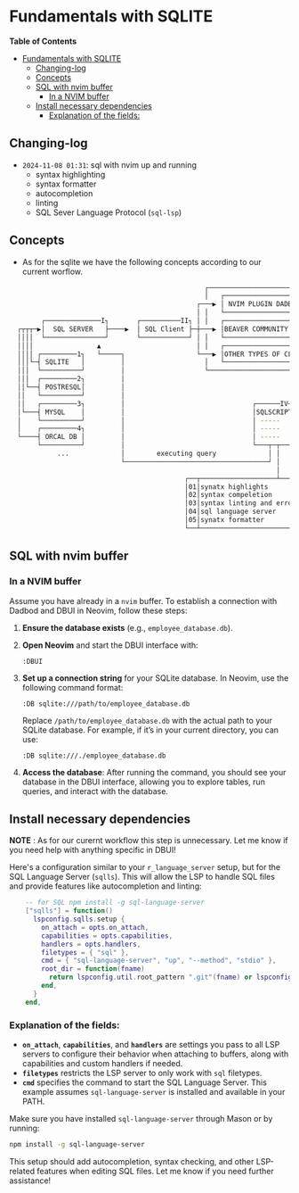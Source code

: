 # Fundamentals with SQLITE
<!-- markdown-toc start - Don't edit this section. Run M-x markdown-toc-refresh-toc -->
**Table of Contents**

- [Fundamentals with SQLITE](#fundamentals-with-sqlite)
    - [Changing-log](#changing-log)
    - [Concepts](#concepts)
    - [SQL with nvim buffer](#sql-with-nvim-buffer)
        - [In a NVIM buffer](#in-a-nvim-buffer)
    - [Install necessary dependencies](#install-necessary-dependencies)
        - [Explanation of the fields:](#explanation-of-the-fields)

<!-- markdown-toc end -->

## Changing-log

- `2024-11-08 01:31`: sql with nvim up and running
  - syntax highlighting
  - syntax formatter
  - autocompletion
  - linting
  - SQL Sever Language Protocol (`sql-lsp`)

## Concepts

- As for the sqlite we have the following concepts according to our current worflow.

```sh
                                                 ┌────────────────────────────III┐
                                                 │   ┌────────────────────┐      │
                                               ┌───▶ │ NVIM PLUGIN DADBOD │      │
                                               │ │   └────────────────────┘      │
        ┌──────────────I┐       ┌──────────II┐ │ │   ┌─────────────────────────┐ │
  ┌┬┬┬─▶│  SQL SERVER   ├────▶  │ SQL Client ├─┼───▶ │BEAVER COMMUNITY EDITION │ │◀─────────┐
  ││││  └───────────────┘       └────────────┘ │ │   └─────────────────────────┘ │          ├─┐
  ││││                ▲                        │ │   ┌─────────────────────────┐ │          │V│
  ││││ ┌─────────1┐   └─────┐                  └───▶ │OTHER TYPES OF CLIENTS   │ │          │E│
  │││└─┤ SQLITE   │         │                    │   └─────────────────────────┘ │          │I│
  │││  └──────────┘         │                    └───────────────────────────────┘          │W│
  │││  ┌─────────2┐         │                                                               │ │
  ││└──┤ POSTRESQL│         │                                                               │D│
  ││   └──────────┘         │                                                               │A│
  ││   ┌─────────3┐         │                                ┌──────IV─┐                    │T│
  │└───┤ MYSQL    │         │                                │SQLSCRIPT│                    │A│
  │    └──────────┘         │                                │ -----   │                    ├─┘
  │    ┌─────────4┐         │                                │ -----   │────────────────────┘
  └────┤ ORCAL DB │         │                                │ -----   │
       └──────────┘         │                                └───┬─┬───┘
            ...             │        executing query             │ │
                            └────────────────────────────────────┘ │
                                                                   │
                                            ┌──┬───────────────────┴──────────────┐
                                            │01│synatx highlights                 │
                                            │02│syntax compeletion                │
                                            │03│syntax linting and error checking │
                                            │04│sql language server               │
                                            │05│synatx formatter                  │
                                            └──┴──────────────────────────────────┘
```

## SQL with nvim buffer

### In a NVIM buffer

Assume you have already in a `nvim` buffer. To establish a connection with
Dadbod and DBUI in Neovim, follow these steps:

1. **Ensure the database exists** (e.g., `employee_database.db`).

2. **Open Neovim** and start the DBUI interface with:

   ```vim
   :DBUI
   ```

3. **Set up a connection string** for your SQLite database. In Neovim, use the
   following command format:

   ```vim
   :DB sqlite:///path/to/employee_database.db
   ```

   Replace `/path/to/employee_database.db` with the actual path to your SQLite
   database. For example, if it’s in your current directory, you can use:

   ```vim
   :DB sqlite:///./employee_database.db
   ```

4. **Access the database**: After running the command, you should see your
   database in the DBUI interface, allowing you to explore tables, run queries,
   and interact with the database.

## Install necessary dependencies

**NOTE** : As for our curernt workflow this step is unnecessary.
Let me know if you need help with anything specific in DBUI!

Here's a configuration similar to your `r_language_server` setup, but for the
SQL Language Server (`sqlls`). This will allow the LSP to handle SQL files and
provide features like autocompletion and linting:

```lua
    -- for SQL npm install -g sql-language-server
    ["sqlls"] = function()
      lspconfig.sqlls.setup {
        on_attach = opts.on_attach,
        capabilities = opts.capabilities,
        handlers = opts.handlers,
        filetypes = { "sql" },
        cmd = { "sql-language-server", "up", "--method", "stdio" },
        root_dir = function(fname)
          return lspconfig.util.root_pattern ".git"(fname) or lspconfig.util.path.dirname(fname)
        end,
      }
    end,
```

### Explanation of the fields:

- **`on_attach`**, **`capabilities`**, and **`handlers`** are settings you pass
  to all LSP servers to configure their behavior when attaching to buffers, along
  with capabilities and custom handlers if needed.
- **`filetypes`** restricts the LSP server to only work with `sql` filetypes.
- **`cmd`** specifies the command to start the SQL Language Server. This
  example assumes `sql-language-server` is installed and available in your PATH.

Make sure you have installed `sql-language-server` through Mason or by running:

```bash
npm install -g sql-language-server
```

This setup should add autocompletion, syntax checking, and other LSP-related
features when editing SQL files. Let me know if you need further assistance!
